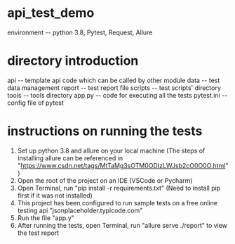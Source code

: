 # api_test_demo
environment -- python 3.8, Pytest, Request, Allure

# directory introduction
api -- template api code which can be called by other module
data -- test data management
report -- test report file
scripts -- test scripts' directory
tools -- tools directory
app.py -- code for executing all the tests
pytest.ini -- config file of pytest

# instructions on running the tests
1. Set up python 3.8 and allure on your local machine (The steps of installing allure can be referenced in "https://www.csdn.net/tags/MtTaMg3sOTM0ODIzLWJsb2cO0O0O.html")
2. Open the root of the project on an IDE (VSCode or Pycharm)
3. Open Terminal, run "pip install -r requirements.txt" (Need to install pip first if it was not installed)
4. This project has been configured to run sample tests on a free online testing api "jsonplaceholder.typicode.com"
5. Run the file "app.y"
6. After running the tests, open Terminal, run "allure serve ./report" to view the test report
